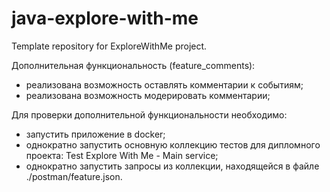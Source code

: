 # java-explore-with-me
Template repository for ExploreWithMe project.


Дополнительная функциональность (feature_comments):
- реализована возможность оставлять комментарии к событиям;
- реализована возможность модерировать комментарии;

Для проверки дополнительной функциональности необходимо:
- запустить приложение в docker;
- однократно запустить основную коллекцию тестов для дипломного проекта: Test Explore With Me - Main service;
- однократно запустить запросы из коллекции, находящейся в файле ./postman/feature.json.
